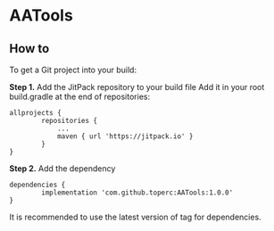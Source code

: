 # AATools

## How to
To get a Git project into your build:

**Step 1.** Add the JitPack repository to your build file
Add it in your root build.gradle at the end of repositories:
```
allprojects {
		repositories {
			...
			maven { url 'https://jitpack.io' }
		}
}
```

**Step 2.** Add the dependency
```
dependencies {
	    implementation 'com.github.toperc:AATools:1.0.0'
}
```
It is recommended to use the latest version of tag for dependencies.
